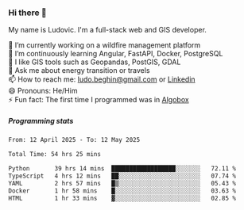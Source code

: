 ### Hi there 👋

My name is Ludovic. I'm a full-stack web and GIS developer.

 🔭 I’m currently working on a wildfire management platform<br/>
 🌱 I’m continuously learning Angular, FastAPI, Docker, PostgreSQL<br/>
 👯 I like GIS tools such as Geopandas, PostGIS, GDAL<br/>
 💬 Ask me about energy transition or travels<br/>
 📫 How to reach me: ludo.beghin@gmail.com or [Linkedin](https://www.linkedin.com/in/ludovic-beghin/)<br/>
 😄 Pronouns: He/Him<br/>
 ⚡ Fun fact: The first time I programmed was in [Algobox](https://fr.wikipedia.org/wiki/Algobox)<br/>

##### Programming stats
<!--START_SECTION:waka-->

```txt
From: 12 April 2025 - To: 12 May 2025

Total Time: 54 hrs 25 mins

Python       39 hrs 14 mins  ██████████████████░░░░░░░   72.11 %
TypeScript   4 hrs 12 mins   ██░░░░░░░░░░░░░░░░░░░░░░░   07.74 %
YAML         2 hrs 57 mins   █▒░░░░░░░░░░░░░░░░░░░░░░░   05.43 %
Docker       1 hr 58 mins    █░░░░░░░░░░░░░░░░░░░░░░░░   03.63 %
HTML         1 hr 33 mins    ▓░░░░░░░░░░░░░░░░░░░░░░░░   02.85 %
```

<!--END_SECTION:waka-->

